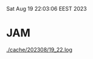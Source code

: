 Sat Aug 19 22:03:06 EEST 2023
# JAM
<a href='./cache/202308/19_22.log'>./cache/202308/19_22.log</a>
